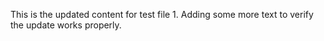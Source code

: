 This is the updated content for test file 1. Adding some more text to verify the update works properly.
